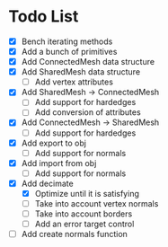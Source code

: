 ﻿# Todo List

- [x] Bench iterating methods
- [x] Add a bunch of primitives
- [x] Add ConnectedMesh data structure
- [x] Add SharedMesh data structure
  - [ ] Add vertex attributes
- [x] Add SharedMesh -> ConnectedMesh
  - [ ] Add support for hardedges
  - [ ] Add conversion of attributes
- [x] Add ConnectedMesh -> SharedMesh
  - [ ] Add support for hardedges
- [x] Add export to obj
  - [ ] Add support for normals
- [x] Add import from obj
  - [ ] Add support for normals
- [x] Add decimate
  - [x] Optimize until it is satisfying
  - [ ] Take into account vertex normals
  - [ ] Take into account borders
  - [ ] Add an error target control
- [ ] Add create normals function